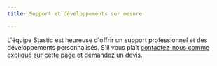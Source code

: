 ```yaml
---
title: Support et développements sur mesure

---
```

L'équipe Stastic est heureuse d'offrir un support professionnel et des développements personnalisés. S'il vous plaît [contactez-nous comme expliqué sur cette page](/contact-fr) et demandez un devis.
